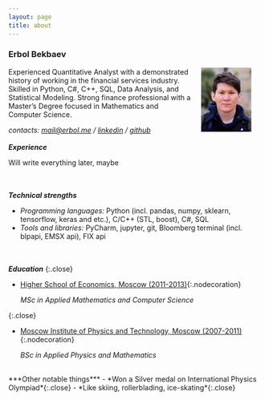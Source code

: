 ```yaml
---
layout: page
title: about
---
```


### Erbol Bekbaev

<img style="float: right;" src="./pictures/profile_small.jpg" width="100" hspace="20">

Experienced Quantitative Analyst with a demonstrated history of working in the financial services industry. Skilled in Python, C#, C++, SQL, Data Analysis, and Statistical Modeling. Strong finance professional with a Master’s Degree focused in Mathematics and Computer Science. 

*contacts: <mail@erbol.me> / [linkedin](https://www.linkedin.com/in/erbol-bekbaev-41872254/) / [github](https://github.com/b01ix)*
<br><br>
***Experience***

Will write everything later, maybe

<br><br>
***Technical strengths***

- *Programming languages:* Python (incl. pandas, numpy, sklearn, tensorflow, keras and etc.), C/C++ (STL, boost), C#, SQL
- *Tools and libraries:* PyCharm, jupyter, git, Bloomberg terminal (incl. blpapi, EMSX api), FIX api

<br><br>
***Education***
{:.close}
- [Higher School of Economics, Moscow (2011-2013)](https://hse.ru/en/en/){:.nodecoration}
    <p class="close"><i>MSc in Applied Mathematics and Computer Science</i></p>
{:.close}
- [Moscow Institute of Physics and Technology, Moscow (2007-2011)](https://mipt.ru/english){:.nodecoration}
    <p class="close"><i>BSc in Applied Physics and Mathematics</i></p>

<br>
***Other notable things***
- *Won a Silver medal on International Physics Olympiad*{:.close}
- *Like skiing, rollerblading, ice-skating*{:.close}


